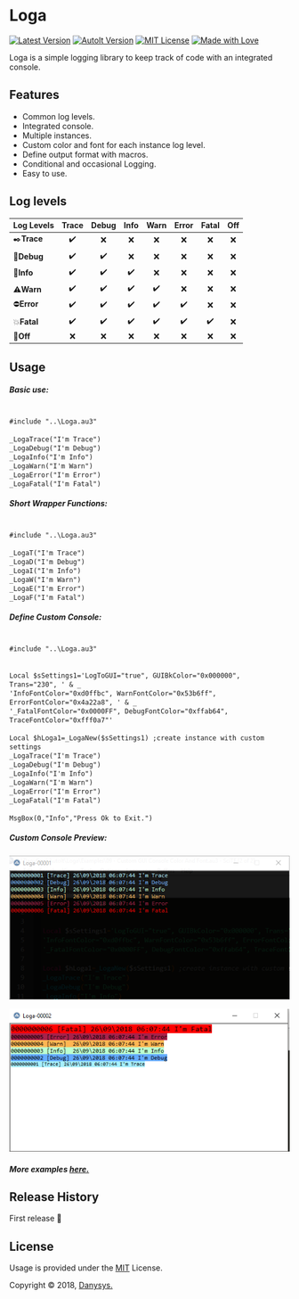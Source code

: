 # Loga

[![Latest Version](https://img.shields.io/badge/Latest-v1.0.0-green.svg)]()
[![AutoIt Version](https://img.shields.io/badge/AutoIt-3.3.14.5-blue.svg)]()
[![MIT License](https://img.shields.io/github/license/mashape/apistatus.svg)]()
[![Made with Love](https://img.shields.io/badge/Made%20with-%E2%9D%A4-red.svg?colorB=e31b23)]()


Loga is a simple logging library to keep track of code with an integrated console.


## Features
* Common log levels.
* Integrated console.
* Multiple instances.
* Custom color and font for each instance log level.
* Define output format with macros.
* Conditional and occasional Logging.
* Easy to use.

## Log levels
| **Log Levels** | **Trace** | **Debug** | **Info** | **Warn** | **Error** | **Fatal** | **Off** |
|:---|:---:|:---:|:---:|:---:|:---:|:---:|:---:|
| ✒️**Trace**  | ✔️ | ❌ | ❌ | ❌ | ❌ | ❌ | ❌ |
| 🐞**Debug** |  ✔️ | ✔️ | ❌ | ❌ | ❌ | ❌ | ❌ |
| 📢**Info** |  ✔️ | ✔️ | ✔️ | ❌ | ❌ | ❌ | ❌ |
| ⚠️**Warn** |  ✔️ | ✔️ | ✔️ | ✔️ | ❌ | ❌ | ❌ |
| ⛔️**Error** |  ✔️ | ✔️ | ✔️ | ✔️ | ✔️ | ❌ | ❌ |
| 💥**Fatal** |  ✔️ | ✔️ | ✔️ | ✔️ | ✔️ | ✔️ | ❌ |
| 🚫**Off** |  ❌ | ❌ | ❌ | ❌ | ❌ | ❌ | ❌ |

## Usage

##### Basic use:
```autoit

#include "..\Loga.au3"

_LogaTrace("I'm Trace")
_LogaDebug("I'm Debug")
_LogaInfo("I'm Info")
_LogaWarn("I'm Warn")
_LogaError("I'm Error")
_LogaFatal("I'm Fatal")

```
##### Short Wrapper Functions:

```autoit

#include "..\Loga.au3"

_LogaT("I'm Trace")
_LogaD("I'm Debug")
_LogaI("I'm Info")
_LogaW("I'm Warn")
_LogaE("I'm Error")
_LogaF("I'm Fatal")

```

##### Define Custom Console:
```autoit

#include "..\Loga.au3"


Local $sSettings1='LogToGUI="true", GUIBkColor="0x000000", Trans="230", ' & _
'InfoFontColor="0xd0ffbc", WarnFontColor="0x53b6ff", ErrorFontColor="0x4a22a8", ' & _
'_FatalFontColor="0x0000FF", DebugFontColor="0xffab64", TraceFontColor="0xfff0a7"'

Local $hLoga1=_LogaNew($sSettings1) ;create instance with custom settings
_LogaTrace("I'm Trace")
_LogaDebug("I'm Debug")
_LogaInfo("I'm Info")
_LogaWarn("I'm Warn")
_LogaError("I'm Error")
_LogaFatal("I'm Fatal")

MsgBox(0,"Info","Press Ok to Exit.")

```

##### Custom Console Preview:
![](https://github.com/DanysysTeam/ProjectsResources/blob/master/Loga/LogaCustomConsole1.png?raw=true)

![](https://github.com/DanysysTeam/ProjectsResources/blob/master/Loga/LogaCustomConsole2.png?raw=true)

##### More examples [here.](/Examples)


## Release History
First release :tada:
<!-- See [Changelog.md]() -->


<!-- ## Acknowledgments & Credits -->


## License

Usage is provided under the [MIT](https://choosealicense.com/licenses/mit/) License.

Copyright © 2018, [Danysys.](https://www.danysys.com)